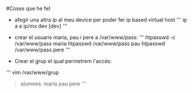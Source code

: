 #Coses que he fet

* afegir una altra ip al meu device per poder fer ip based virtual host
'''
ip a a ip/mx dev [dev]
'''

* crear el usuaris maria, pau i pere a /var/www/pass:
'''
htpasswd -c /var/www/pass maria
htpasswd /var/www/pass pau
htpasswd /var/www/pass pere
'''

* Crear el grup el qual permetrem l'accés:

'''
vim /var/www/grup
> alumnes: maria pau pere
'''
